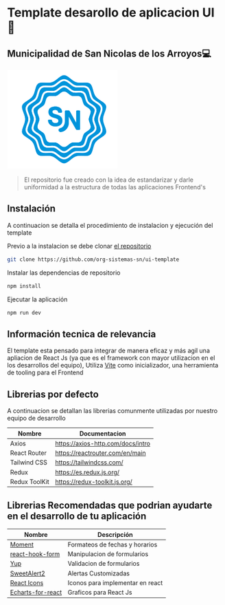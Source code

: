 # Template desarollo de aplicacion UI 🚀

## Municipalidad de San Nicolas de los Arroyos💻

<img src="src/assets/sn-logos/insignia.png" height="230">

> El repositorio fue creado con la idea de
> estandarizar y darle uniformidad a la estructura
> de todas las aplicaciones Frontend's

## Instalación

A continuacion se detalla el procedimiento de instalacion y ejecución del template

Previo a la instalacion se debe clonar [el repositorio](https://github.com/org-sistemas-sn/ui-template)

```sh
git clone https://github.com/org-sistemas-sn/ui-template
```

Instalar las dependencias de repositorio

```sh
npm install
```

Ejecutar la aplicación

```sh
npm run dev
```

## Información tecnica de relevancia

El template esta pensado para integrar de manera eficaz y más agil una apliacion de React Js (ya que es el framework con mayor utilizacion en el los desarrollos del equipo), Utiliza [Vite](https://vitejs.dev/) como inicializador, una herramienta de tooling para el Frontend

## Librerias por defecto

A continuacion se detallan las librerias comunmente utilizadas por nuestro equipo de desarrollo

| Nombre        | Documentacion                     |
| ------------- | --------------------------------- |
| Axios         | https://axios-http.com/docs/intro |
| React Router  | https://reactrouter.com/en/main   |
| Tailwind CSS  | https://tailwindcss.com/          |
| Redux         | https://es.redux.js.org/          |
| Redux ToolKit | https://redux-toolkit.js.org/     |

## Librerias Recomendadas que podrian ayudarte en el desarrollo de tu aplicación

| Nombre                                                               | Descripción                      |
| -------------------------------------------------------------------- | -------------------------------- |
| [Moment](https://momentjs.com/)                                      | Formateos de fechas y horarios   |
| [react-hook-form](https://react-hook-form.com/)                      | Manipulacion de formularios      |
| [Yup](https://www.npmjs.com/package/yup)                             | Validacion de formularios        |
| [SweetAlert2](https://sweetalert2.github.io/)                        | Alertas Customizadas             |
| [React Icons](https://react-icons.github.io/react-icons/)            | Iconos para implementar en react |
| [Echarts-for-react](https://www.npmjs.com/package/echarts-for-react) | Graficos para React Js           |
